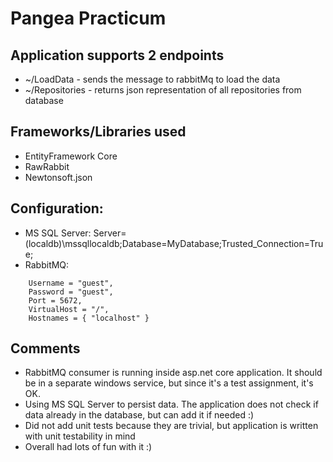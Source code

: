 # Pangea Practicum

## Application supports 2 endpoints
- ~/LoadData -  sends the message to rabbitMq to load the data
- ~/Repositories - returns json representation of all repositories from database

## Frameworks/Libraries used
- EntityFramework Core
- RawRabbit
- Newtonsoft.json

## Configuration:
- MS SQL Server: Server=(localdb)\mssqllocaldb;Database=MyDatabase;Trusted_Connection=True;
- RabbitMQ:
```
    Username = "guest",
    Password = "guest",
    Port = 5672,
    VirtualHost = "/",
    Hostnames = { "localhost" }
```

## Comments
- RabbitMQ consumer is running inside asp.net core application. It should be in a separate windows service, but since it's a test assignment, it's OK.
- Using MS SQL Server to persist data. The application does not check if data already in the 
database, but can add it if needed :)
- Did not add unit tests because they are trivial, but application is written with unit testability in mind
- Overall had lots of fun with it :) 

